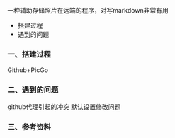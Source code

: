 一种辅助存储照片在远端的程序，对写markdown非常有用
- 搭建过程
- 遇到的问题
### 一、搭建过程
Github+PicGo
### 二、遇到的问题
github代理引起的冲突
默认设置修改问题
### 三、参考资料

